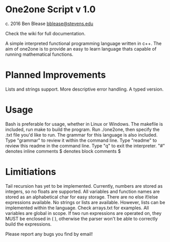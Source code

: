 # One2one Script v 1.0
c. 2016 Ben Blease
bblease@stevens.edu

Check the wiki for full documentation.

A simple interpreted functional programming language written in c++.
The aim of one2one is to provide an easy to learn language thats capable of
running mathematical functions.

# Planned Improvements

Lists and strings support.
More descriptive error handling.
A typed version.

# Usage
 
 
Bash is preferable for usage, whether in Linux or Windows.
The makefile is included, run make to build the program.
Run ./one2one, then specify the .txt file you'd like to run.
The grammar for this language is also included.
Type "grammar" to review it within the command line.
Type "readme" to review this readme in the command line.
Type "q" to exit the interpreter.
"#" denotes inline comments
$ denotes block comments $

# Limitiations

Tail recursion has yet to be implemented.
Currently, numbers are stored as integers, so no floats are supported.
All variables and function names are stored as an alphabetical char for easy
storage.
There are no else if/else expressions available.
No strings or lists are available. However, lists can be implemented within the
language. Check arrays.txt for examples.
All variables are global in scope.
If two run expressions are operated on, they MUST be enclosed in ( ), otherwise the parser won't be able to correctly build the expressions.

Please report any bugs you find by email!
